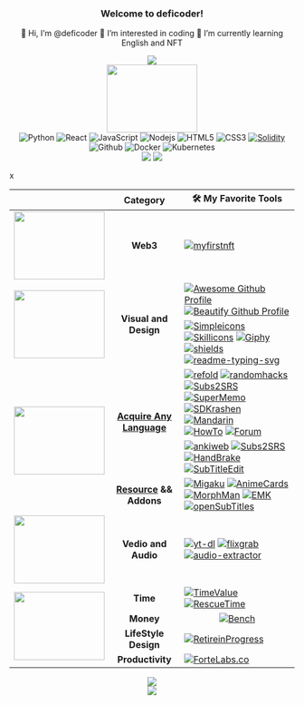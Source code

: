 <h3 align="center">Welcome to deficoder!</h3>
<p align="center">
  👋 Hi, I’m @deficoder 👀 I’m interested in coding 🌱 I’m currently learning English and NFT
</p>

<p align="center">
  <img src="https://readme-typing-svg.herokuapp.com?font=Fira%20Code&center=true&width=440&height=45&color=BB1ACFDF&vCenter=true&size=22&lines=Share+the+most+awesome+toolkits">
  <br>
  <img align="center" width="160" height="120" src="https://media.giphy.com/media/nGMnDqebzDcfm/giphy.gif">
  <br>
  <img alt="Python" src="https://img.shields.io/badge/Python-14354C?logo=Python&logoColor=white">
  <img alt="React" src="https://img.shields.io/badge/React-45b8d8?logo=react&logoColor=white">
  <img alt="JavaScript" src="https://img.shields.io/badge/JavaScript-F7DF1E?logo=javascript&logoColor=black">
  <img alt="Nodejs" src="https://img.shields.io/badge/Nodejs-43853d?logo=Node.js&logoColor=white">
  <img alt="HTML5" src="https://img.shields.io/badge/HTML5-E34F26?logo=html5&logoColor=white">
  <img alt="CSS3" src="https://img.shields.io/badge/CSS3-1572B6?logo=CSS3&logoColor=white">
  <a href="https://docs.soliditylang.org"><img alt="Solidity" src="https://img.shields.io/badge/Solidity-141EE9?logo=Solidity&logoColor=white"></a>
  <img alt="Github" src="https://img.shields.io/badge/Github-161D04?logo=github&logoColor=white">
  <img alt="Docker" src="https://img.shields.io/badge/Docker-46a2f1?logo=docker&logoColor=white">
  <img alt="Kubernetes" src="https://img.shields.io/badge/Kubernetes-46a2ff?logo=Kubernetes&logoColor=white">
  <br>
  <img src="https://github-readme-stats.vercel.app/api?username=deficoder&show_icons=true&line_height=20&show_owner=true">
  <img src="https://github-readme-stats.vercel.app/api/top-langs/?username=deficoder&layout=compact">
<!--   <br> -->
<!--   <img src="https://github-profile-summary-cards.vercel.app/api/cards/profile-details?username=deficoder&theme=vue"> -->
</p>

<table align="center">
    <thead>
        <tr>
            <th></th>
            <th>Category</th>
            <th>🛠️ My Favorite Tools</th>
        </tr>
    </thead>
    <tbody align="center">
        <!--    Web3    -->
        <tr>
            <td><img width="160" height="120" src="https://media.giphy.com/media/n6mEMqAuYOQ8l8qcEE/giphy.gif"></td>
            <td><b>Web3</b></td>
            <td align="left"><a href="https://myfirstnft.info"><img alt="myfirstnft" src="https://img.shields.io/badge/MyFirstNFT-F7DF2E.svg?logo=MyFirstNFT&logoColor=white"></a></td>
        </tr>
        <!--    Visual and Design    -->
        <tr>
            <td rowspan=2><img width="160" height="120" src="https://media.giphy.com/media/bpmNf92LmkoMw/giphy.gif"></td>
            <td rowspan=2><b>Visual and Design</b></td>
            <td align="left">
              <a href="https://zzetao.github.io/awesome-github-profile"><img alt="Awesome Github Profile" src="https://img.shields.io/badge/AwesomeProfile-11DF1E.svg?logo=Github&logoColor=white"></a>
              <a href="https://github.com/rzashakeri/beautify-github-profile"><img alt="Beautify Github Profile" src="https://img.shields.io/badge/BeautifyProfile-D1321E.svg?logo=Github&logoColor=white"></a>
            </td>
        </tr>
        <tr>
            <td align="left">
              <a href="https://simpleicons.org"><img alt="Simpleicons" src="https://img.shields.io/badge/Simpleicons-0E0704?logo=simpleicons&logoColor=white"></a>
              <a href="https://skillicons.dev"><img alt="Skillicons" src="https://img.shields.io/badge/skillicons.dev-2196F3?logo=materialdesignicons&logoColor=white"></a>
              <a href="https://giphy.com"><img alt="Giphy" src="https://img.shields.io/badge/Giphy-A421E1?logo=Giphy&logoColor=white"></a>
              <a href="https://shields.io"><img alt="shields" src="https://img.shields.io/badge/Shields-000000?logo=shieldsdotio&logoColor=white"></a>
              <a href="https://readme-typing-svg.herokuapp.com"><img alt="readme-typing-svg" src="https://img.shields.io/badge/ReadmeTyping-9B66EE?logo=svg&logoColor=white"></a>
            </td>
        </tr>
        <!--  Language Acquisition     -->
        <tr>
          <td rowspan=3><img width="160" height="120" src="https://media.giphy.com/media/qKltgF7Aw515K/giphy.gif"></td>
          <td rowspan=2><a href="./Acquire_Any_Language_Roadmap.md"><b>Acquire Any Language</b></a></td>
          <td align="left">
            <a href="https://refold.la"><img alt="refold" src="https://img.shields.io/badge/Refold-2932E1?logo=roamresearch&logoColor=white"></a>
            <a href="http://www.randomhacks.net/substudy"><img alt="randomhacks" src="https://img.shields.io/badge/SubStudy-FFA200?logo=audiomack&logoColor=black"></a>
            <a href="https://learnanylanguage.fandom.com/wiki/Subs2srs"><img alt="Subs2SRS" src="https://img.shields.io/badge/Subs2SRS-000000?logo=wikipedia&logoColor=white"></a>
            <br>
            <a href="https://supermemo.com"><img alt="SuperMemo" src="https://img.shields.io/badge/SuperMemo-BA478F?logo=musicbrainz&logoColor=white"></a>
            <a href="http://www.sdkrashen.com"><img alt="SDKrashen" src="https://img.shields.io/badge/SDKrashen-179287?logo=gitkraken&logoColor=black"></a>
            <a href="https://mandarinexperiment.com"><img alt="Mandarin" src="https://img.shields.io/badge/Mandarin-35BF5C?logo=manjaro&logoColor=black"></a>
            <br>
            <a href="http://how-to-learn-any-language.com"><img alt="HowTo" src="https://img.shields.io/badge/HowToLearn-4DBC15?logo=houzz&logoColor=white"></a>
            <a href="https://forum.language-learners.org"><img alt="Forum" src="https://img.shields.io/badge/Forum-21B573?logo=formstack&logoColor=white"></a>
          </td>
        </tr>
        <tr>
            <td align="left">
              <a href="https://apps.ankiweb.net"><img alt="ankiweb" src="https://img.shields.io/badge/Ankiweb-246FDB?logo=maxplanckgesellschaft&logoColor=white"></a>
              <a href="http://subs2srs.sourceforge.net"><img alt="Subs2SRS" src="https://img.shields.io/badge/Subs2SRS-809CC9?logo=subversion&logoColor=black"><a/>
              <a href="https://handbrake.fr"><img alt="HandBrake" src="https://img.shields.io/badge/HandBrake-000000?logo=handshake_protocol&logoColor=white"></a>
              <a href="http://www.nikse.dk/subtitleedit"><img alt="SubTitleEdit" src="https://img.shields.io/badge/SubTitleEdit-606060?logo=stackedit&logoColor=white"></a>
            </td>
        </tr>
        <tr>
          <td><b><a href="https://docs.google.com/document/d/1FQu-GM55HbZkcrHOfRQT2kmLvWEW_nM1sViLaAY-C7g/edit">Resource</a> && Addons</b></td>x
          <td align="left">
            <a href="https://www.migaku.io"><img alt="Migaku" src="https://img.shields.io/badge/Migaku-D0072A?logo=themighty&logoColor=white"></a>
            <a href="https://animecards.site"><img alt="AnimeCards" src="https://img.shields.io/badge/AnimeCards-FF7143?logo=googlecardboard&logoColor=white"></a>
            <br>
            <a href="https://massimmersionapproach.com/table-of-contents/anki/morphman"><img alt="MorphMan" src="https://img.shields.io/badge/MorphMan-E60012?logo=yamahamotorcorporation&logoColor=white"></a>
            <a href="https://github.com/emk/subtitles-rs"><img alt="EMK" src="https://img.shields.io/badge/SubTitlesRS-181717?logo=github&logoColor=white"></a>
            <a href="https://www.opensubtitles.org"><img alt="openSubTitles" src="https://img.shields.io/badge/openSubTitles-7EBC6F?logo=openstreetmap&logoColor=black"></a>
          </td>
        </tr>
        <!--     Vedio and Audio     -->
        <tr>
          <td><img width="160" height="120" src="https://media.giphy.com/media/3o7WTx7X5YfBT4lq8M/giphy.gif"></td>
          <td><b>Vedio and Audio</b></td>
          <td align="left">
            <a href="https://yt-dl.org"><img alt="yt-dl" src="https://img.shields.io/badge/YTDL-FF0000?logo=youtube&logoColor=white"></a>
            <a href="https://www.flixgrab.com"><img alt="flixgrab" src="https://img.shields.io/badge/FlixGrab-00B14F?logo=grab&logoColor=black"></a>
            <a href="https://audio-extractor.net"><img alt="audio-extractor" src="https://img.shields.io/badge/Extractor-007CE2?logo=audioboom&logoColor=black"></a>
          </td>
        </tr>
        <!-- LifeStyle Design -->
        <tr>
          <td rowspan=4><img width="160" height="120" src="https://media.giphy.com/media/BNhoNmJ4uuYiUJdhXB/giphy.gif"></td>
          <td><b>Time</b></td>
          <td align="left">
            <a href="https://jamesclear.com/value-of-time"><img alt="TimeValue" src="https://img.shields.io/badge/TimeValue-FDB515?logo=timescale&logoColor=white"></a>
            <a href="https://www.rescuetime.com/"><img alt="RescueTime" src="https://img.shields.io/badge/RescueTime-161A3B?logo=rescuetime&logoColor=white"></a>
          </td>
        </tr>
        <tr>
          <td><b>Money</b></td>
          <td>
            <a href="https://bench.co"><img alt="Bench" src="https://img.shields.io/badge/Bench-EA0016?logo=bosch&logoColor=white"></a>
          </td>
        </tr>
        <tr>
          <td><b>LifeStyle Design</b></td>
          <td align="left">
            <a href="https://retireinprogress.com"><img alt="RetireinProgress" src="https://img.shields.io/badge/Retirein-1299F3?logo=mediafire&logoColor=white"></a>
          </td>
        </tr>
        <tr>
          <td><b>Productivity</b></td>
          <td align="left">
            <a href="https://fortelabs.co"><img alt="ForteLabs.co" src="https://img.shields.io/badge/ForteLabs-734F96?logo=fortran&logoColor=white"></a>
          </td>
        </tr>
    </tbody>
</table>
  
<p align="center">
  <img src="https://activity-graph.herokuapp.com/graph?username=deficoder&custom_title=deficoder%27s%20activity%20graph&theme=github-light&hide_border=true">
  <br>
  <img src="https://capsule-render.vercel.app/api?type=waving&color=gradient&height=60&section=footer"/>
</p>
